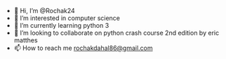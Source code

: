 - 👋 Hi, I’m @Rochak24
- 👀 I’m interested in computer science
- 🌱 I’m currently learning python 3
- 💞️ I’m looking to collaborate on python crash course 2nd edition by eric matthes
- 📫 How to reach me rochakdahal86@gmail.com

<!---
Rochak24/Rochak24 is a ✨ special ✨ repository because its `README.md` (this file) appears on your GitHub profile.
You can click the Preview link to take a look at your changes.
--->
